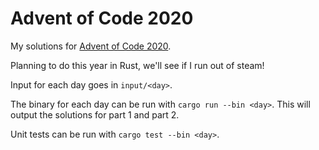 Advent of Code 2020
===================

My solutions for [Advent of Code 2020](https://adventofcode.com/2020).

Planning to do this year in Rust, we'll see if I run out of steam!

Input for each day goes in `input/<day>`.

The binary for each day can be run with `cargo run --bin <day>`.
This will output the solutions for part 1 and part 2.

Unit tests can be run with `cargo test --bin <day>`.
